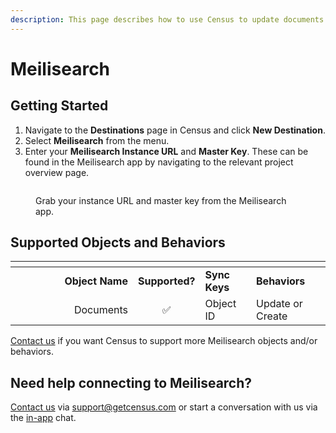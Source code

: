 ```yaml
---
description: This page describes how to use Census to update documents in Meilisearch.
---
```


# Meilisearch

## Getting Started

1. Navigate to the **Destinations** page in Census and click **New Destination**.
2. Select **Meilisearch** from the menu.
3. Enter your **Meilisearch Instance URL** and **Master Key**. These can be found in the Meilisearch app by navigating to the relevant project overview page.

<figure><img src="../.gitbook/assets/Screenshot 2023-02-06 at 3.08.11 PM.png" alt=""><figcaption><p>Grab your instance URL and master key from the Meilisearch app.</p></figcaption></figure>

## Supported Objects and Behaviors

<table data-header-hidden><thead><tr><th width="180" align="right"></th><th align="center"></th><th></th><th></th></tr></thead><tbody><tr><td align="right"><strong>Object Name</strong></td><td align="center"><strong>Supported?</strong></td><td><strong>Sync Keys</strong></td><td><strong>Behaviors</strong></td></tr><tr><td align="right">Documents</td><td align="center">✅</td><td>Object ID</td><td>Update or Create</td></tr></tbody></table>

[Contact us](mailto:support@getcensus.com) if you want Census to support more Meilisearch objects and/or behaviors.

## Need help connecting to Meilisearch?

[Contact us](mailto:support@getcensus.com) via support@getcensus.com or start a conversation with us via the [in-app](https://app.getcensus.com) chat.
